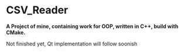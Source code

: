 # CSV_Reader
**A Project of mine, containing work for OOP, written in C++, build with CMake.**

Not finished yet, Qt implementation will follow soonish
